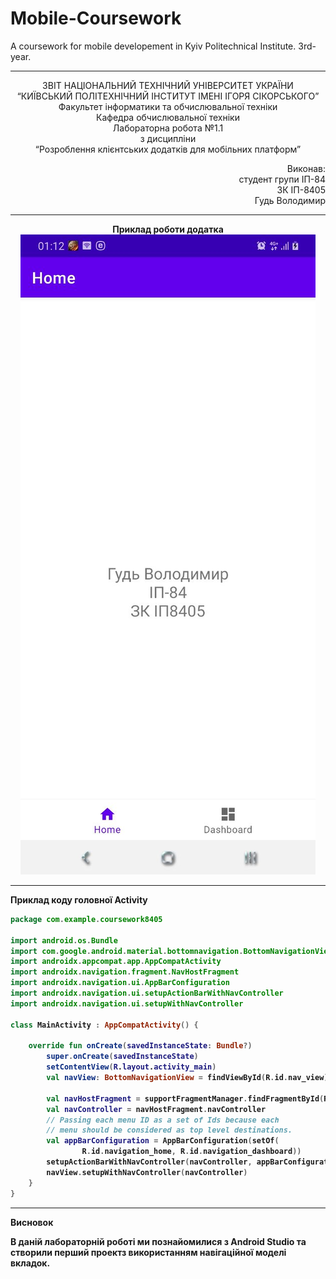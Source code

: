 # Mobile-Coursework
A coursework for mobile developement in Kyiv Politechnical Institute. 3rd-year.

----------------------------------------------------------------------------------------------------------------

<p align= "center">
ЗВІТ
НАЦІОНАЛЬНИЙ ТЕХНІЧНИЙ УНІВЕРСИТЕТ УКРАЇНИ<br />
“КИЇВСЬКИЙ ПОЛІТЕХНІЧНИЙ ІНСТИТУТ ІМЕНІ ІГОРЯ СІКОРСЬКОГО”<br />
Факультет інформатики та обчислювальної техніки<br />
Кафедра обчислювальної техніки<br />
Лабораторна робота №1.1<br />
з дисципліни<br />
“Розроблення клієнтських додатків для мобільних платформ”<br />
</p>
<p align="right">
Виконав:<br />
студент групи ІП-84<br />
ЗК ІП-8405<br />
Гудь Володимир<br />
</p>

----------------------------------------------------------------------------------------------------------------

<p align="center">
<b>Приклад роботи додатка<b><br />
<img src="https://github.com/Hud-Volodymyr/Mobile-Coursework/blob/main/images/1.1_example.jpg?raw=true"/>
</p>
  
----------------------------------------------------------------------------------------------------------------
  
Приклад коду головної Activity
  
```kotlin
package com.example.coursework8405

import android.os.Bundle
import com.google.android.material.bottomnavigation.BottomNavigationView
import androidx.appcompat.app.AppCompatActivity
import androidx.navigation.fragment.NavHostFragment
import androidx.navigation.ui.AppBarConfiguration
import androidx.navigation.ui.setupActionBarWithNavController
import androidx.navigation.ui.setupWithNavController

class MainActivity : AppCompatActivity() {

    override fun onCreate(savedInstanceState: Bundle?)
        super.onCreate(savedInstanceState)
        setContentView(R.layout.activity_main)
        val navView: BottomNavigationView = findViewById(R.id.nav_view)

        val navHostFragment = supportFragmentManager.findFragmentById(R.id.nav_host_fragment) as NavHostFragment
        val navController = navHostFragment.navController
        // Passing each menu ID as a set of Ids because each
        // menu should be considered as top level destinations.
        val appBarConfiguration = AppBarConfiguration(setOf(
                R.id.navigation_home, R.id.navigation_dashboard))
        setupActionBarWithNavController(navController, appBarConfiguration)
        navView.setupWithNavController(navController)
    }
}
```

-------------------------------------------------------------------------------------------------------------------
<p>
<b>Висновок</b>
</p>
В даній лабораторній роботі ми познайомилися з Android Studio та створили перший проектз використанням навігаційної моделі вкладок.
